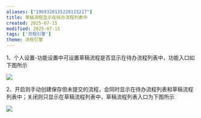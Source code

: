 ```yaml
---
aliases: ["1969320135228115217"]
title: 草稿流程显示在待办流程列表中
created: 2025-07-15
modified: 2025-07-15
tags: ['流程引擎']
theme: 流程引擎
---
```


1、个人设置-功能设置中可设置草稿流程是否显示在待办流程列表中，功能入口如下图所示

![](https://myhelpdoc.oss-cn-heyuan.aliyuncs.com/mdimages/9d955498aae435aa4dab4f20e0564729.jpg)

2、开启则手动创建保存但未提交的流程，会同时显示在待办流程列表和草稿流程列表中；关闭则只显示在草稿流程列表中，草稿流程列表入口为下图所示

![](https://myhelpdoc.oss-cn-heyuan.aliyuncs.com/mdimages/efb315836277eeff20c7f708121c7edb.jpg)

